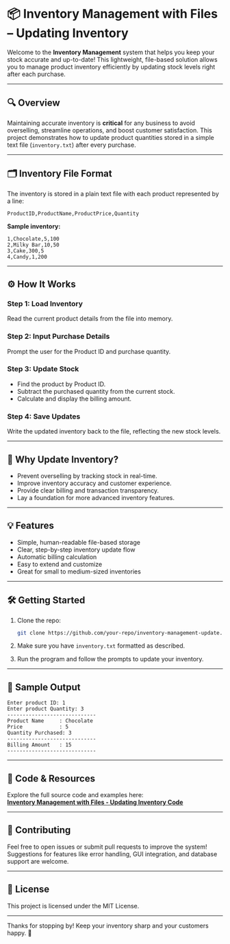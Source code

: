 # 📦 Inventory Management with Files – Updating Inventory

Welcome to the **Inventory Management** system that helps you keep your stock accurate and up-to-date! This lightweight, file-based solution allows you to manage product inventory efficiently by updating stock levels right after each purchase.

---

## 🔍 Overview

Maintaining accurate inventory is **critical** for any business to avoid overselling, streamline operations, and boost customer satisfaction. This project demonstrates how to update product quantities stored in a simple text file (`inventory.txt`) after every purchase.

---

## 🗂️ Inventory File Format

The inventory is stored in a plain text file with each product represented by a line:

```
ProductID,ProductName,ProductPrice,Quantity
```

**Sample inventory:**

```
1,Chocolate,5,100
2,Milky Bar,10,50
3,Cake,300,5
4,Candy,1,200
```

---

## ⚙️ How It Works

### Step 1: Load Inventory  
Read the current product details from the file into memory.

### Step 2: Input Purchase Details  
Prompt the user for the Product ID and purchase quantity.

### Step 3: Update Stock  
- Find the product by Product ID.  
- Subtract the purchased quantity from the current stock.  
- Calculate and display the billing amount.

### Step 4: Save Updates  
Write the updated inventory back to the file, reflecting the new stock levels.

---

## 🎯 Why Update Inventory?

- Prevent overselling by tracking stock in real-time.  
- Improve inventory accuracy and customer experience.  
- Provide clear billing and transaction transparency.  
- Lay a foundation for more advanced inventory features.

---

## 💡 Features

- Simple, human-readable file-based storage  
- Clear, step-by-step inventory update flow  
- Automatic billing calculation  
- Easy to extend and customize  
- Great for small to medium-sized inventories

---

## 🛠️ Getting Started

1. Clone the repo:  
   ```bash
   git clone https://github.com/your-repo/inventory-management-update.git
   ```

2. Make sure you have `inventory.txt` formatted as described.

3. Run the program and follow the prompts to update your inventory.

---

## 📂 Sample Output

```
Enter product ID: 1
Enter product Quantity: 3
-----------------------------
Product Name     : Chocolate
Price            : 5
Quantity Purchased: 3
-----------------------------
Billing Amount   : 15
-----------------------------
```

---

## 🔗 Code & Resources

Explore the full source code and examples here:  
**[Inventory Management with Files - Updating Inventory Code](https://github.com/your-repo/inventory-management-update)**

---

## 🙌 Contributing

Feel free to open issues or submit pull requests to improve the system! Suggestions for features like error handling, GUI integration, and database support are welcome.

---

## 📄 License

This project is licensed under the MIT License.

---

Thanks for stopping by! Keep your inventory sharp and your customers happy. 🚀
